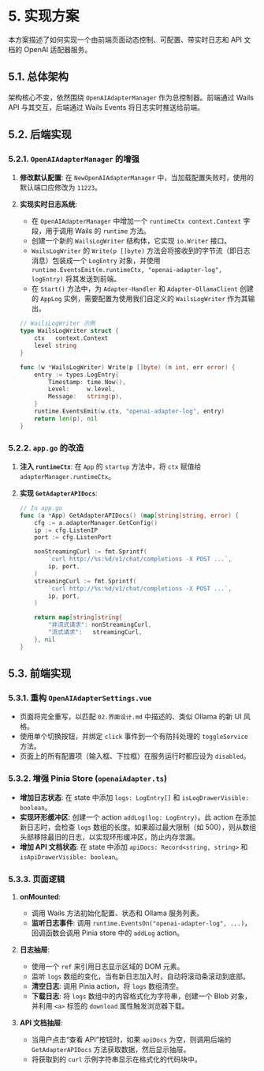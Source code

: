 # 5. 实现方案

本方案描述了如何实现一个由前端页面动态控制、可配置、带实时日志和 API 文档的 OpenAI 适配器服务。

## 5.1. 总体架构

架构核心不变，依然围绕 `OpenAIAdapterManager` 作为总控制器。前端通过 Wails API 与其交互，后端通过 Wails Events 将日志实时推送给前端。

## 5.2. 后端实现

### 5.2.1. `OpenAIAdapterManager` 的增强

1.  **修改默认配置**: 在 `NewOpenAIAdapterManager` 中，当加载配置失败时，使用的默认端口应修改为 `11223`。

2.  **实现实时日志系统**:
    -   在 `OpenAIAdapterManager` 中增加一个 `runtimeCtx context.Context` 字段，用于调用 Wails 的 `runtime` 方法。
    -   创建一个新的 `WailsLogWriter` 结构体，它实现 `io.Writer` 接口。
    -   `WailsLogWriter` 的 `Write(p []byte)` 方法会将接收到的字节流（即日志消息）包装成一个 `LogEntry` 对象，并使用 `runtime.EventsEmit(m.runtimeCtx, "openai-adapter-log", logEntry)` 将其发送到前端。
    -   在 `Start()` 方法中，为 `Adapter-Handler` 和 `Adapter-OllamaClient` 创建的 `AppLog` 实例，需要配置为使用我们自定义的 `WailsLogWriter` 作为其输出。

    ```go
    // WailsLogWriter 示例
    type WailsLogWriter struct {
        ctx   context.Context
        level string
    }

    func (w *WailsLogWriter) Write(p []byte) (n int, err error) {
        entry := types.LogEntry{
            Timestamp: time.Now(),
            Level:     w.level,
            Message:   string(p),
        }
        runtime.EventsEmit(w.ctx, "openai-adapter-log", entry)
        return len(p), nil
    }
    ```

### 5.2.2. `app.go` 的改造

1.  **注入 `runtimeCtx`**: 在 `App` 的 `startup` 方法中，将 `ctx` 赋值给 `adapterManager.runtimeCtx`。
2.  **实现 `GetAdapterAPIDocs`**: 

    ```go
    // In app.go
    func (a *App) GetAdapterAPIDocs() (map[string]string, error) {
        cfg := a.adapterManager.GetConfig()
        ip := cfg.ListenIP
        port := cfg.ListenPort

        nonStreamingCurl := fmt.Sprintf(
            `curl http://%s:%d/v1/chat/completions -X POST ...`,
            ip, port,
        )
        streamingCurl := fmt.Sprintf(
            `curl http://%s:%d/v1/chat/completions -X POST ...`,
            ip, port,
        )

        return map[string]string{
            "非流式请求": nonStreamingCurl,
            "流式请求":   streamingCurl,
        }, nil
    }
    ```

## 5.3. 前端实现

### 5.3.1. 重构 `OpenAIAdapterSettings.vue`

- 页面将完全重写，以匹配 `02.界面设计.md` 中描述的、类似 Ollama 的新 UI 风格。
- 使用单个切换按钮，并绑定 `click` 事件到一个有防抖处理的 `toggleService` 方法。
- 页面上的所有配置项（输入框、下拉框）在服务运行时都应设为 `disabled`。

### 5.3.2. 增强 Pinia Store (`openaiAdapter.ts`)

- **增加日志状态**: 在 state 中添加 `logs: LogEntry[]` 和 `isLogDrawerVisible: boolean`。
- **实现环形缓冲区**: 创建一个 action `addLog(log: LogEntry)`。此 action 在添加新日志时，会检查 `logs` 数组的长度。如果超过最大限制（如 500），则从数组头部移除最旧的日志，以实现环形缓冲区，防止内存泄漏。
- **增加 API 文档状态**: 在 state 中添加 `apiDocs: Record<string, string>` 和 `isApiDrawerVisible: boolean`。

### 5.3.3. 页面逻辑

1.  **onMounted**: 
    - 调用 Wails 方法初始化配置、状态和 Ollama 服务列表。
    - **监听日志事件**: 调用 `runtime.EventsOn("openai-adapter-log", ...)`，回调函数会调用 Pinia store 中的 `addLog` action。

2.  **日志抽屉**: 
    - 使用一个 `ref` 来引用日志显示区域的 DOM 元素。
    - 监听 `logs` 数组的变化，当有新日志加入时，自动将滚动条滚动到底部。
    - **清空日志**: 调用 Pinia action，将 `logs` 数组清空。
    - **下载日志**: 将 `logs` 数组中的内容格式化为字符串，创建一个 Blob 对象，并利用 `<a>` 标签的 `download` 属性触发浏览器下载。

3.  **API 文档抽屉**:
    - 当用户点击“查看 API”按钮时，如果 `apiDocs` 为空，则调用后端的 `GetAdapterAPIDocs` 方法获取数据，然后显示抽屉。
    - 将获取到的 `curl` 示例字符串显示在格式化的代码块中。
